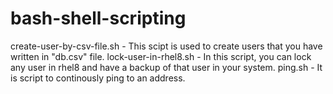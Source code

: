 # bash-shell-scripting
create-user-by-csv-file.sh - This scipt is used to create users that you have written in "db.csv" file.
lock-user-in-rhel8.sh - In this script, you can lock any user in rhel8 and have a backup of that user in your system.
ping.sh - It is script to continously ping to an address.
